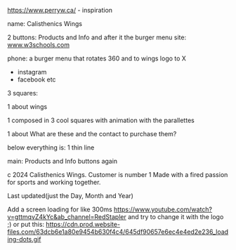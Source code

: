 https://www.perryw.ca/   -  inspiration

name: Calisthenics Wings

2 buttons: Products and Info and after it the burger menu
site: www.w3schools.com

phone: a burger menu that rotates 360 and to wings logo to X
- instagram
- facebook etc

3 squares:

1 about wings

1 composed in 3 cool squares with animation with the parallettes 

1 about What are these and the contact to purchase them?

below everything is:
1 thin line

main: Products and Info buttons again

c 2024 Calisthenics Wings. Customer is number 1
Made with a fired passion for sports and working together.

Last updated(just the Day, Month and Year)


Add a screen loading for like 300ms 
https://www.youtube.com/watch?v=gttmqvZ4kYc&ab_channel=RedStapler
and try to change it with the logo ;)
or
 put this: https://cdn.prod.website-files.com/63dcb6e1a80e9454b630f4c4/645df90657e6ec4e4ed2e236_loading-dots.gif


